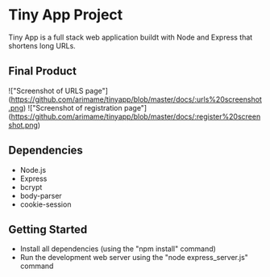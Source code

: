 # Tiny App Project

Tiny App is a full stack web application buildt with Node and Express that shortens long URLs.

## Final Product

!["Screenshot of URLS page"] (https://github.com/arimame/tinyapp/blob/master/docs/:urls%20screenshot.png)
!["Screenshot of registration page"] (https://github.com/arimame/tinyapp/blob/master/docs/:register%20screenshot.png)

## Dependencies
- Node.js
- Express
- bcrypt
- body-parser
- cookie-session

## Getting Started
- Install all dependencies (using the "npm install" command)
- Run the development web server using the "node express_server.js" command

